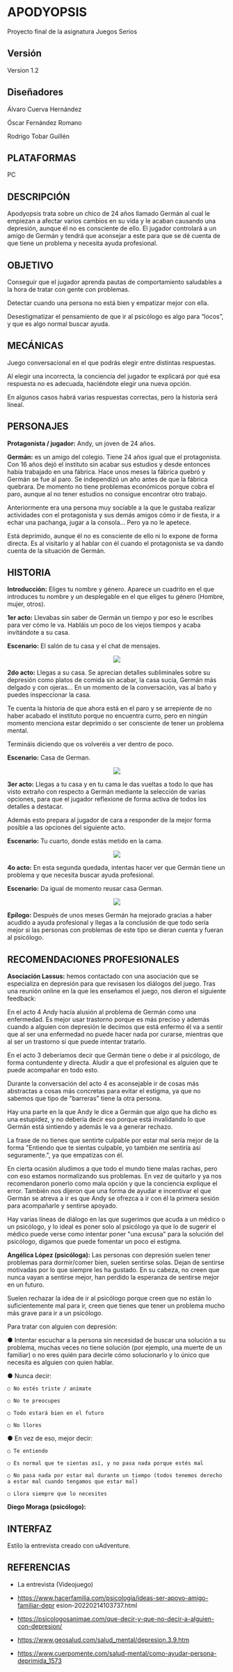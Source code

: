 # APODYOPSIS
Proyecto final de la asignatura Juegos Serios

## Versión
Version 1.2

## Diseñadores 
Álvaro Cuerva Hernández

Óscar Fernández Romano

Rodrigo Tobar Guillén

## PLATAFORMAS
PC

## DESCRIPCIÓN
Apodyopsis trata sobre un chico de 24 años llamado Germán al cual le empiezan a afectar varios cambios en su vida y le acaban causando una depresión, aunque él no es consciente de ello. El jugador controlará a un amigo de Germán y tendrá que aconsejar a este para que se dé cuenta de que tiene un problema y necesita ayuda profesional.

## OBJETIVO
Conseguir que el jugador aprenda pautas de comportamiento saludables a la hora
de tratar con gente con problemas.

Detectar cuando una persona no está bien y empatizar mejor con ella.

Desestigmatizar el pensamiento de que ir al psicólogo es algo para “locos”, y que es
algo normal buscar ayuda.

## MECÁNICAS
Juego conversacional en el que podrás elegir entre distintas respuestas.

Al elegir una incorrecta, la conciencia del jugador te explicará por qué esa respuesta
no es adecuada, haciéndote elegir una nueva opción.

En algunos casos habrá varias respuestas correctas, pero la historia será lineal.

## PERSONAJES
**Protagonista / jugador:** Andy, un joven de 24 años.

**Germán:** es un amigo del colegio. Tiene 24 años igual que el protagonista.
Con 16 años dejó el instituto sin acabar sus estudios y desde entonces había
trabajado en una fábrica. Hace unos meses la fábrica quebró y Germán se fue al
paro. Se independizó un año antes de que la fábrica quebrara. De momento no tiene
problemas económicos porque cobra el paro, aunque al no tener estudios no
consigue encontrar otro trabajo.

Anteriormente era una persona muy sociable a la que le gustaba realizar actividades
con el protagonista y sus demás amigos cómo ir de fiesta, ir a echar una pachanga,
jugar a la consola… Pero ya no le apetece.

Está deprimido, aunque él no es consciente de ello ni lo expone de forma directa.
Es al visitarlo y al hablar con él cuando el protagonista se va dando cuenta de la situación de Germán.

## HISTORIA
**Introducción:** Eliges tu nombre y género.
Aparece un cuadrito en el que introduces tu nombre y un desplegable en el que eliges tu género (Hombre, mujer, otros).

**1er acto:** Llevabas sin saber de Germán un tiempo y por eso le escribes para ver cómo le va. Habláis un poco de los viejos tiempos y acaba invitándote a su casa.

**Escenario:** El salón de tu casa y el chat de mensajes.

<p align="center" width="400">
  <img src="https://github.com/OskarFreestyle/JS_Grupo1/blob/main/Assets/Apodyopsis/GDD%20images/DialogoActo1.png">
</p>

**2do acto:** Llegas a su casa. Se aprecian detalles subliminales sobre su depresión como platos de comida sin acabar, la casa sucia, Germán más delgado y con ojeras…
En un momento de la conversación, vas al baño y puedes inspeccionar la casa.

Te cuenta la historia de que ahora está en el paro y se arrepiente de no haber acabado el instituto porque no encuentra curro, pero en ningún momento menciona estar deprimido o ser consciente de tener un problema mental.

Termináis diciendo que os volveréis a ver dentro de poco.

**Escenario:** Casa de German.

<p align="center" width="400">
  <img src="https://github.com/OskarFreestyle/JS_Grupo1/blob/main/Assets/Apodyopsis/GDD%20images/DialogoActo2.png">
</p>

**3er acto:** Llegas a tu casa y en tu cama le das vueltas a todo lo que has visto extraño con respecto a Germán mediante la selección de varias opciones, para que el jugador reflexione de forma activa de todos los detalles a destacar.

Además esto prepara al jugador de cara a responder de la mejor forma posible a las opciones del siguiente acto.

**Escenario:** Tu cuarto, donde estás metido en la cama.

<p align="center" width="400">
  <img src="https://github.com/OskarFreestyle/JS_Grupo1/blob/main/Assets/Apodyopsis/GDD%20images/DialogoActo3.png">
</p>

**4o acto:** En esta segunda quedada, intentas hacer ver que Germán tiene un problema y que necesita buscar ayuda profesional.

**Escenario:** Da igual de momento reusar casa German.

<p align="center" width="400">
  <img src="https://github.com/OskarFreestyle/JS_Grupo1/blob/main/Assets/Apodyopsis/GDD%20images/DialogoActo4.png">
</p>

**Epílogo:** Después de unos meses Germán ha mejorado gracias a haber acudido a ayuda profesional y llegas a la conclusión de que todo sería mejor si las personas con problemas de este tipo se dieran cuenta y fueran al psicólogo.

## RECOMENDACIONES PROFESIONALES

**Asociación Lassus:** hemos contactado con una asociación que se especializa en depresión para que revisasen los diálogos del juego. Tras una reunión online en la que les enseñamos el juego, nos dieron el siguiente feedback:

En el acto 4 Andy hacía alusión al problema de Germán como una enfermedad. Es mejor usar trastorno porque es más preciso y además cuando a alguien con depresión le decimos que está enfermo él va a sentir que al ser una enfermedad no puede hacer nada por curarse, mientras que al ser un trastorno sí que puede intentar tratarlo.

En el acto 3 deberíamos decir que Germán tiene o debe ir al psicólogo, de forma contundente y directa.
Aludir a que el profesional es alguien que te puede acompañar en todo esto.

Durante la conversación del acto 4 es aconsejable ir de cosas más abstractas a cosas más concretas para evitar el estigma, ya que no sabemos que tipo de "barreras" tiene la otra persona.

Hay una parte en la que Andy le dice a Germán que algo que ha dicho es una estupidez, y no debería decir eso porque está invalidando lo que Germán está sintiendo y además le va a generar rechazo.

La frase de no tienes que sentirte culpable por estar mal sería mejor de la forma "Entiendo que te sientas culpable, yo también me sentiría así seguramente.", ya que empatizas con él.

En cierta ocasión aludimos a que todo el mundo tiene malas rachas, pero con eso estamos normalizando sus problemas. En vez de quitarlo y ya nos recomendaron ponerlo como mala opción y que la conciencia explique el error.
También nos dijeron que una forma de ayudar e incentivar el que Germán se atreva a ir es que Andy se ofrezca a ir con él la primera sesión para acompañarle y sentirse apoyado.

Hay varias líneas de diálogo en las que sugerimos que acuda a un médico o un psicólogo, y lo ideal es poner solo al psicólogo ya que lo de sugerir el médico puede verse como intentar poner "una excusa" para la solución del psicólogo, digamos que puede fomentar un poco el estigma.


**Angélica López (psicóloga):**
Las personas con depresión suelen tener problemas para dormir/comer bien, suelen
sentirse solas. Dejan de sentirse motivadas por lo que siempre les ha gustado. En
su cabeza, no creen que nunca vayan a sentirse mejor, han perdido la esperanza de
sentirse mejor en un futuro.

Suelen rechazar la idea de ir al psicólogo porque creen que no están lo suficientemente mal para ir, creen que tienes que tener un problema mucho más
grave para ir a un psicólogo.

Para tratar con alguien con depresión:

  ● Intentar escuchar a la persona sin necesidad de buscar una solución a su problema, muchas veces no tiene solución (por ejemplo, una muerte de un familiar) o no eres quién para decirle cómo solucionarlo y lo único que necesita es alguien con quien hablar.

  ● Nunca decir:
    
    ○ No estés triste / anímate
    
    ○ No te preocupes
    
    ○ Todo estará bien en el futuro
    
    ○ No llores

  ● En vez de eso, mejor decir:
    
    ○ Te entiendo
    
    ○ Es normal que te sientas así, y no pasa nada porque estés mal
    
    ○ No pasa nada por estar mal durante un tiempo (todos tenemos derecho a estar mal cuando tengamos que estar mal)
    
    ○ Llora siempre que lo necesites
    
**Diego Moraga (psicólogo):**


## INTERFAZ
Estilo la entrevista creado con uAdventure.

## REFERENCIAS
- La entrevista (Videojuego)

- https://www.hacerfamilia.com/psicologia/ideas-ser-apoyo-amigo-familiar-depr
esion-20220214103737.html

- https://psicologosanimae.com/que-decir-y-que-no-decir-a-alguien-con-depresion/

- https://www.geosalud.com/salud_mental/depresion.3.9.htm

- https://www.cuerpomente.com/salud-mental/como-ayudar-persona-deprimida_1573

